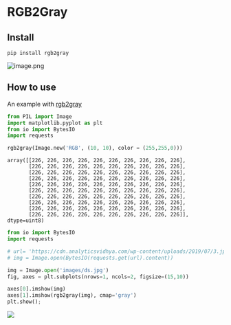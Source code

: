 RGB2Gray
================

<!-- WARNING: THIS FILE WAS AUTOGENERATED! DO NOT EDIT! -->

## Install

`pip install rgb2gray`

![image.png](rgb2gray/images/ds.jpg)

## How to use

An example with
[rgb2gray](https://camille1.github.io/converters.html#rgb2gray)

``` python
from PIL import Image
import matplotlib.pyplot as plt
from io import BytesIO
import requests
```

``` python
rgb2gray(Image.new('RGB', (10, 10), color = (255,255,0)))
```

    array([[226, 226, 226, 226, 226, 226, 226, 226, 226, 226],
           [226, 226, 226, 226, 226, 226, 226, 226, 226, 226],
           [226, 226, 226, 226, 226, 226, 226, 226, 226, 226],
           [226, 226, 226, 226, 226, 226, 226, 226, 226, 226],
           [226, 226, 226, 226, 226, 226, 226, 226, 226, 226],
           [226, 226, 226, 226, 226, 226, 226, 226, 226, 226],
           [226, 226, 226, 226, 226, 226, 226, 226, 226, 226],
           [226, 226, 226, 226, 226, 226, 226, 226, 226, 226],
           [226, 226, 226, 226, 226, 226, 226, 226, 226, 226],
           [226, 226, 226, 226, 226, 226, 226, 226, 226, 226]], dtype=uint8)

``` python
from io import BytesIO
import requests
```

``` python
# url= 'https://cdn.analyticsvidhya.com/wp-content/uploads/2019/07/3.jpg'
# img = Image.open(BytesIO(requests.get(url).content))

img = Image.open('images/ds.jpg')
fig, axes = plt.subplots(nrows=1, ncols=2, figsize=(15,10))

axes[0].imshow(img)
axes[1].imshow(rgb2gray(img), cmap='gray')
plt.show();
```

![](rgb2gray/index_files/figure-gfm/cell-6-output-1.png)

